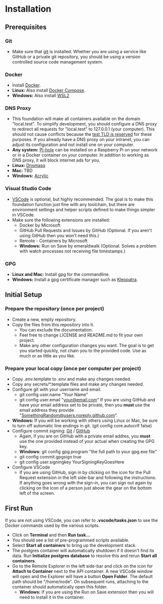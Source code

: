 # Installation
## Prerequisites
### Git
- Make sure that [git](https://git-scm.com/) is installed. Whether you are using a service like GitHub or a private git repository, you should be using a version controlled source code management system.
### Docker
- Install [Docker](https://docs.docker.com/get-docker/).
- **Linux:** Also install [Docker Compose](https://docs.docker.com/compose/install/).
- **Windows:** Also install [WSL2](https://docs.microsoft.com/en-us/windows/wsl/install-win10)
### DNS Proxy
- This foundation will make all containers available on the domain "local.test". To simplify development, you should configure a DNS proxy to redirect all requests for "local.test" to 127.0.0.1 (your computer). This should not cause conflicts because the [test TLD is reserved](https://en.wikipedia.org/wiki/.test) for these purposes. If you already have a DNS proxy on your intranet, you can adjust its configuration and not install one on your computer.
- **Any system:** [Pi-hole](https://pi-hole.net/) can be installed on a Raspberry Pi on your network or in a Docker container on your computer. In addition to working as DNS proxy, it will block internet ads for you.
- **Linux:** [Dnsmasq](http://www.thekelleys.org.uk/dnsmasq/doc.html)
- **Mac:** TBD
- **Windows:** [Acrylic](https://mayakron.altervista.org/support/acrylic/Home.htm)
### Visual Studio Code
- [VSCode](https://code.visualstudio.com/Download) is optional, but highly recommended. The goal is to make this foundation function just fine with any toolchain, but there are environment settings and helper scripts defined to make things simpler in VSCode.
- Make sure the following extensions are installed:
  - Docker by Microsoft
  - GitHub Pull Requests and Issues by GitHub (Optional. If you aren't using GitHub then you won't need this.)
  - Remote - Containers by Microsoft
  - **Windows:** Run on Save by emeraldwalk (Optional. Solves a problem with watch processes not receiving file timestamps.)
### GPG
- **Linux and Mac:** Install gpg for the commandline.
- **Windows:** Install a gpg certificate manager such as [Kleopatra](https://www.openpgp.org/software/kleopatra/).
## Initial Setup
### Prepare the repository (once per project)
- Create a new, empty repository.
- Copy the files from this repository into it.
  - You can exclude the documentation.
  - Feel free to change LICENSE and README.md to fit your own project.
  - Make any other configuration changes you want. The goal is to get you started quickly, not chain you to the provided code. Use as much or as little as you like.
### Prepare your local copy (once per computer per project)
- Copy .env.template to .env and make any changes needed.
- Copy any secrets/*.template files and make any changes needed.
- Configure git with your username and email.
  - git config user.name "Your Name"
  - git config user.email "your@email.com" If you are using GitHub and have your email address set to be private, then you **must** use the email address they provide "SomethingRandom@users.noreply.github.com".
- **Windows:** If you will be working with others using Linux or Mac, be sure to turn off automatic line endings in git. (git config core.autocrlf false)
- Configure commit signing: [Git](https://git-scm.com/book/en/v2/Git-Tools-Signing-Your-Work) / [GitHub](https://docs.github.com/en/github/authenticating-to-github/signing-commits)
  - Again, if you are on GitHub with a private email addres, you **must** use the one provided instead of your actual when creating the GPG key.
  - **Windows:** git config gpg.program "the full path to your gpg.exe file"
  - git config commit.gpgsign true
  - git config user.signingkey YourSigningKeyGoesHere
- Configure VSCode
  - If you are using GitHub, sign in by clicking on the icon for the Pull Request extension in the left side-bar and following the instructions. If anything goes wrong with the sign-in, you can sign out again by clicking on the icon of a person just above the gear on the bottom left of the screen.
## First Run
If you are not using VSCode, you can refer to **.vscode/tasks.json** to see the Docker commands used by the various scripts.
- Click on **Terminal** and then **Run task...**
- You should see a list of pre-programmed scripts available.
- Select **Start all containers** to bring up the development stack.
- The postgres container will automatically shutdown if it doesn't find its data. Run **Initialize postgres database** to resolve this and rerun **Start all containers**.
- Go to the Remote Explorer in the left side-bar and click on the icon for **Attach to Container** next to the API container. A new VSCode window will open and the Explorer will have a button **Open Folder**. The default path should be "/home/node". On subsequent runs, attaching to the container should automatically open this folder.
    - **Windows:** If you are using the Run on Save extension then you will need to install it in the container.
